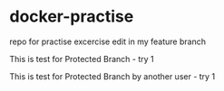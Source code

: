 # docker-practise
repo for practise excercise
edit in my feature branch


This is test for Protected Branch - try 1

This is test for Protected Branch by another user - try 1
